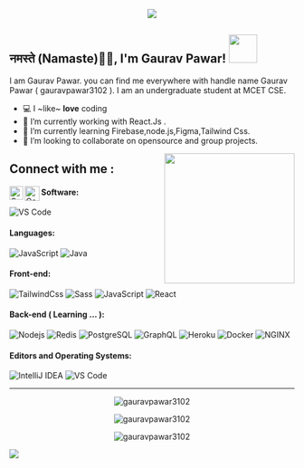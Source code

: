 <p align="center"><img src="https://i.imgur.com/A6bWGFl.gif"/></p>


<h2>नमस्ते (Namaste)🙏🏻, I'm Gaurav Pawar! <img src="https://media.giphy.com/media/12oufCB0MyZ1Go/giphy.gif" width="50"></h2>

I am Gaurav Pawar. you can find me everywhere with handle name Gaurav Pawar ( gauravpawar3102 ). I am an undergraduate student at MCET CSE.

- 💻 I ~like~ **love** coding
- 🔭 I’m currently working with React.Js .
- 🌱 I’m currently learning Firebase,node.js,Figma,Tailwind Css.
- 👯 I’m looking to collaborate on opensource and group projects.
<img align='right' src="https://media.giphy.com/media/M9gbBd9nbDrOTu1Mqx/giphy.gif" width="230">

## Connect with me :
<p align="centre">
  <a href="https://www.linkedin.com/in/gaurav-pawar-9b1655198/">
    <img align="left" alt="Gaurav Pawar | Linkedin" width="24px" src="https://github.com/TheDudeThatCode/TheDudeThatCode/blob/master/Assets/Linkedin.svg" />
  </a>
  <a href="mailto:gauravpawar3102@gmail.com">
    <img align="left" alt="Gaurav Pawar | Gmail" width="26px" src="https://github.com/TheDudeThatCode/TheDudeThatCode/blob/master/Assets/Gmail.svg" />
  </a>



#### Software:

![VS Code](http://img.shields.io/badge/-VS%20Code-007ACC?style=flat-square&logo=visual-studio-code&logoColor=ffffff)

#### Languages:

![JavaScript](https://img.shields.io/badge/-JavaScript-%23F7DF1C?style=flat-square&logo=javascript&logoColor=000000&color=d1b01f)
![Java](http://img.shields.io/badge/-Java-007396?style=flat-square&logo=java&logoColor=ffffff)

#### Front-end:
![TailwindCss](https://img.shields.io/badge/-Tailwind-%23CC6699?style=flat-square&logo=Tailwind&logoColor=ffffff)
![Sass](https://img.shields.io/badge/-Sass-%23CC6699?style=flat-square&logo=sass&logoColor=ffffff)
![JavaScript](https://img.shields.io/badge/-JavaScript-%23F7DF1C?style=flat-square&logo=javascript&logoColor=000000&color=d1b01f)
![React](https://img.shields.io/badge/-React-%23282C34?style=flat-square&logo=react)


#### Back-end ( Learning ... ):

![Nodejs](https://img.shields.io/badge/-Nodejs-black?style=flat-square&logo=Node.js&logoColor=00d632)
![Redis](https://img.shields.io/badge/-Redis-DC382D?style=flat-square&logo=redis&logoColor=ffffff)
![PostgreSQL](https://img.shields.io/badge/-PostgreSQL-336791?style=flat-square&logo=postgresql)
![GraphQL](https://img.shields.io/badge/-GraphQL-E10098?style=flat-square&logo=graphql&logoColor=ffffff)
![Heroku](https://img.shields.io/badge/-Heroku-430098?style=flat-square&logo=heroku&logoColor=ffffff)
![Docker](https://img.shields.io/badge/-Docker-black?style=flat-square&logo=docker)
![NGINX](http://img.shields.io/badge/-NGINX-269539?style=flat-square&logo=nginx&logoColor=ffffff)


#### Editors and Operating Systems:

![IntelliJ IDEA](http://img.shields.io/badge/-IntelliJ%20IDEA-000000?style=flat-square&logo=intellij-idea&logoColor=ffffff)
![VS Code](http://img.shields.io/badge/-VS%20Code-007ACC?style=flat-square&logo=visual-studio-code&logoColor=ffffff)


<hr/>
<p align="center"> <img src="https://komarev.com/ghpvc/?username=gauravpawar3102&label=Profile%20views&color=0e75b6&style=flat" alt="gauravpawar3102" /> </p>
<p align="center"><img align="center" src="https://github-readme-streak-stats.herokuapp.com/?user=gauravpawar3102&" alt="gauravpawar3102" /></p>

<p align="center"><img align="center" src="https://github-readme-stats.vercel.app/api?username=gauravpawar3102&show_icons=true&locale=en" alt="gauravpawar3102" /></p>




<img src="https://imgur.com/rilHVxA.png"/>

